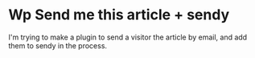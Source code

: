 # Wp Send me this article + sendy

I'm trying to make a plugin to send a visitor the article by email, and add them to sendy in the process.